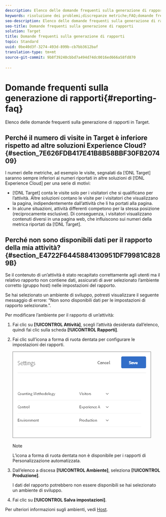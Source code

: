 ```yaml
---
description: Elenco delle domande frequenti sulla generazione di rapporti in Target.
keywords: risoluzione dei problemi;discrepanze metriche;FAQ;domande frequenti;rapporti
seo-description: Elenco delle domande frequenti sulla generazione di rapporti in Target.
seo-title: Domande frequenti sulla generazione di rapporti
solution: Target
title: Domande frequenti sulla generazione di rapporti
topic: Standard
uuid: 0be40d3f-3274-493d-899b-cb7bb3612baf
translation-type: tm+mt
source-git-commit: 9b8f39240cbbd7a494d74dc0016ed666a58fd870

---
```



# Domande frequenti sulla generazione di rapporti{#reporting-faq}

Elenco delle domande frequenti sulla generazione di rapporti in Target.

## Perché il numero di visite in Target è inferiore rispetto ad altre soluzioni Experience Cloud? {#section_7E626FDB417E41B8B58BBF30FB207409}

I numeri delle metriche, ad esempio le visite, segnalati da [!DNL Target] saranno sempre inferiori ai numeri riportati in altre soluzioni di [!DNL Experience Cloud] per una serie di motivi:

* [!DNL Target] conta le visite solo per i visitatori che si qualificano per l’attività. Altre soluzioni contano le visite per i visitatori che visualizzano la pagina, indipendentemente dall’attività che li ha portati alla pagina.
* In alcune situazioni, attività differenti competono per la stessa posizione (reciprocamente esclusive). Di conseguenza, i visitatori visualizzano contenuti diversi in una pagina web, che influiscono sui numeri della metrica riportati da [!DNL Target].

## Perché non sono disponibili dati per il rapporto della mia attività? {#section_E4722F6445884130951DF79981C8289B}

Se il contenuto di un’attività è stato recapitato correttamente agli utenti ma il relativo rapporto non contiene dati, assicurati di aver selezionato l’ambiente corretto (gruppo host) nelle impostazioni del rapporto.

Se hai selezionato un ambiente di sviluppo, potresti visualizzare il seguente messaggio di errore: “Non sono disponibili dati per le impostazioni di rapporto selezionate.”.

Per modificare l’ambiente per il rapporto di un’attività:

1. Fai clic su **[!UICONTROL Attività]**, scegli l’attività desiderata dall’elenco, quindi fai clic sulla scheda **[!UICONTROL Rapporti]**.
1. Fai clic sull’icona a forma di ruota dentata per configurare le impostazioni dei rapporti.

   ![](assets/ab_settings_dialog.png)

   >[!NOTE]
   >
   >L’icona a forma di ruota dentata non è disponibile per i rapporti di Personalizzazione automatizzata.

1. Dall’elenco a discesa **[!UICONTROL Ambiente]**, seleziona **[!UICONTROL Produzione]**.

   I dati del rapporto potrebbero non essere disponibili se hai selezionato un ambiente di sviluppo.

1. Fai clic su **[!UICONTROL Salva impostazioni]**.

Per ulteriori informazioni sugli ambienti, vedi [Host](../administrating-target/hosts.md#concept_516BB01EBFBD4449AB03940D31AEB66E).

